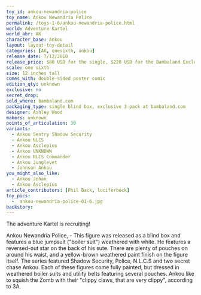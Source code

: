 ```yaml
---
toy_id: ankou-newandria-police
toy_name: Ankou Newandria Police
permalink: /toys-1-6/ankou-newandria-police.html
world: Adventure Kartel
world_abr: AK
character_base: Ankou
layout: layout-toy-detail
categories: [AK, onesixth, ankou]
release_date: 7/12/2010
release_price: $80 USD for the single, $220 USD for the Bambaland Exclusive 3-pack
scale: one sixth
size: 12 inches tall
comes_with: double-sided poster comic
edition_qty: unknown
exclusive: no
secret_drop:
sold_where: bambaland.com
packaging_type: single blind box, exclusive 3-pack at bambaland.com
designer: Ashley Wood
makers: unknown
points_of_articulation: 30
variants: 
  - Ankou Sentry Shadow Security
  - Ankou NLCS
  - Ankou Asclepius
  - Ankou UNKNOWN
  - Ankou NLCS Commander
  - Ankou Junglevet
  - Johnson Ankou
you_might_also_like:
  - Ankou Johan
  - Ankou Asclepius
article_contributors: [Phil Back, luciferbeck]
toy_pics:
  -  ankou-newandria-police-01-6.jpg
backstory:
---
```

The adventure Kartel is recruiting!

Ankou Newandria Police, - This figure was released as a blind box and features a blue jumpsuit ("boiler suit") weathered with white. He features a reversed-out star on the back of his sute. There are plenty of pouches on around his waist, and a yellow-brown weathered paint finish on the figure itself. The series featured Shadow Security, Police, N.L.C.S and two secret chase Ankou. Each of these figures come fully painted, but dressed in weathered boiler suits and utility belts featuring several pouches. Ankou like to squish the Zomb with their "clippy claws, that are very clippy", according to 3A.